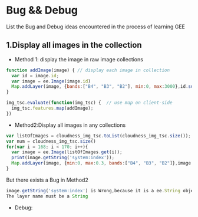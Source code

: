 # Bug && Debug
List the Bug and Debug ideas encountered in the process of learning GEE

## 1.Display all images in the collection
- Method 1: display the image in raw image collections
``` JavaScript
function addImage(image) { // display each image in collection
  var id = image.id;
  var image = ee.Image(image.id)
  Map.addLayer(image, {bands:["B4", "B3", "B2"], min:0, max:3000},id.substring(14,22),false);
}

img_tsc.evaluate(function(img_tsc) {  // use map on client-side
  img_tsc.features.map(addImage);
})
```
- Method2:Display all images in any collections
``` JavaScript
var listOfImages = cloudness_img_tsc.toList(cloudness_img_tsc.size()); 
var num = cloudness_img_tsc.size()
for(var i = 168; i < 170; i++){
  var image = ee.Image(listOfImages.get(i));
  print(image.getString('system:index'));
  Map.addLayer(image, {min:0, max:0.3, bands:["B4", "B3", "B2"]},image.getString('system:index'),false)
}
```
But there exists a Bug in Method2
``` JavaScript
image.getString('system:index') is Wrong,because it is a ee.String object
The layer name must be a String
```
- Debug:
